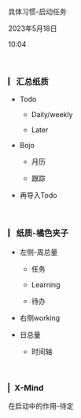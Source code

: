 具体习惯-启动任务

2023年5月18日

10:04

 

### **▏​汇总纸质**

-   Todo

    -   Daily/weekly

    -   Later

-   Bojo

    -   月历

    -   跟踪

-   再导入Todo

![](../../../../assets/2_.png)

### **▏​纸质-橘色夹子**

-   左侧-周总量

    -   任务

    -   Learning

    -   待办

-   右侧working

-   日总量

    -   时间轴

![](../../../../assets/2_.png)

### **▏​X-Mind**

在启动中的作用-待定

 
